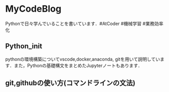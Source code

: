 # MyCodeBlog
Pythonで日々学んでいることを書いています．#AtCoder #機械学習 #業務効率化

## **Python_init**
pythonの環境構築についてvscode,docker,anaconda, gitを用いて説明しています．また，Pythonの基礎構文をまとめたJupyterノートもあります．

## git,githubの使い方(コマンドラインの文法)
